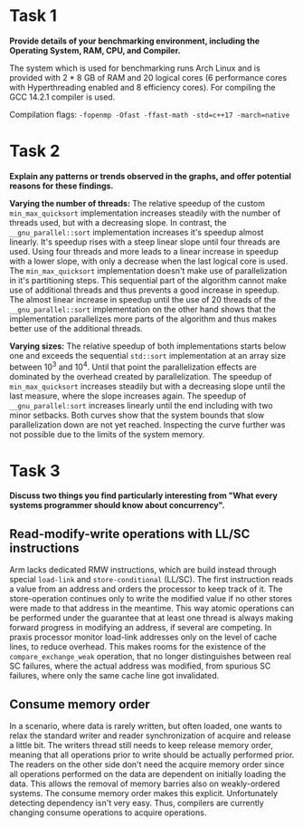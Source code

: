 # Task 1
**Provide details of your benchmarking environment, including the Operating System, RAM, CPU, and Compiler.**

The system which is used for benchmarking runs Arch Linux and is provided with 2 * 8 GB of RAM and 20 logical cores 
(6 performance cores with Hyperthreading enabled and 8 efficiency cores). For compiling the GCC 14.2.1 compiler is used.

Compilation flags: `-fopenmp -Ofast -ffast-math -std=c++17 -march=native`

# Task 2
**Explain any patterns or trends observed in the graphs, and offer potential reasons for these findings.**

**Varying the number of threads:** The relative speedup of the custom `min_max_quicksort` implementation increases 
steadily with the number of threads used, but with a decreasing slope. In contrast, the `__gnu_parallel::sort` 
implementation increases it's speedup almost linearly. It's speedup rises with a steep linear slope until four threads 
are used. Using four threads and more leads to a linear increase in speedup with a lower slope, with only a decrease 
when the last logical core is used. 
The `min_max_quicksort` implementation doesn't make use of parallelization in it's partitioning steps. This sequential 
part of the algorithm cannot make use of additional threads and thus prevents a good increase in speedup. The almost 
linear increase in speedup until the use of $20$ threads of the `__gnu_parallel::sort` implementation on the other hand
shows that the implementation parallelizes more parts of the algorithm and thus makes better use of the additional 
threads.

**Varying sizes:** The relative speedup of both implementations starts below one and exceeds the sequential `std::sort`
implementation at an array size between $10^3$ and $10^4$. Until that point the parallelization effects are dominated 
by the overhead created by parallelization. The speedup of `min_max_quicksort` increases steadily but with a decreasing 
slope until the last measure, where the slope increases again. The speedup of `__gnu_parallel:sort` increases linearly 
until the end including with two minor setbacks. Both curves show that the system bounds that slow parallelization down
are not yet reached. Inspecting the curve further was not possible due to the limits of the system memory. 

# Task 3
**Discuss two things you find particularly interesting from "What every systems programmer should know about
concurrency".**

## Read-modify-write operations with LL/SC instructions
Arm lacks dedicated RMW instructions, which are build instead through special `load-link` and `store-conditional` 
(LL/SC). The first instruction reads a value from an address and orders the processor to keep track of it. The 
store-operation continues only to write the modified value if no other stores were made to that address in the meantime.
This way atomic operations can be performed under the guarantee that at least one thread is always making forward 
progress in modifying an address, if several are competing.
In praxis processor monitor load-link addresses only on the level of cache lines, to reduce overhead. This makes rooms
for the existence of the `compare_exchange_weak` operation, that no longer distinguishes between real SC failures, where
the actual address was modified, from spurious SC failures, where only the same cache line got invalidated.

## Consume memory order
In a scenario, where data is rarely written, but often loaded, one wants to relax the standard writer and reader 
synchronization of acquire and release a little bit. The writers thread still needs to keep release memory order, 
meaning that all operations prior to write should be actually performed prior. The readers on the other side don't need
the acquire memory order since all operations performed on the data are dependent on initially loading the data.
This allows the removal of memory barries also on weakly-ordered systems. The consume memory order makes this explicit.
Unfortunately detecting dependency isn't very easy. Thus, compilers are currently changing consume operations to 
acquire operations.